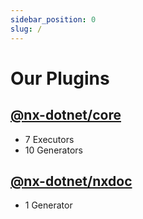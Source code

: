 ```yaml
---
sidebar_position: 0
slug: /
---
```


# Our Plugins

## [@nx-dotnet/core](./core)

- 7 Executors
- 10 Generators

## [@nx-dotnet/nxdoc](./nxdoc)

- 1 Generator
